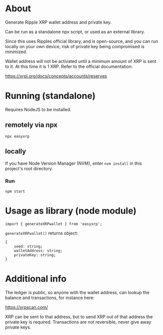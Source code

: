 # About

Generate Ripple XRP wallet address and private key.

Can be run as a standalone npx script, or used as an external library.

Since this uses Ripples official library, and is open-source, and you can run locally on your own device, risk of private key being compromised is minimized.

Wallet address will not be activated until a minimum amount of XRP is sent to it. At this time it is 1 XRP. Refer to the official documentation:

<https://xrpl.org/docs/concepts/accounts/reserves>

# Running (standalone)

Requires NodeJS to be installed.

## remotely via npx

`npx easyxrp`

## locally

If you have Node Version Manager (NVM), enter `nvm install` in this project's root directory.

### Run

`npm start`

# Usage as library (node module)

`import { generateXRPwallet } from 'easyxrp';`

`generateXRPwallet()` returns object:

```
{
    seed: string;
    walletAddress: string;
    privateKey: string;
}
```

# Additional info

The ledger is public, so anyone with the wallet address, can lookup the balance and transactions, for instance here:

<https://xrpscan.com/>

XRP can be sent to that address, but to send XRP out of that address the private key is required. Transactions are not reversible, never give away private keys.